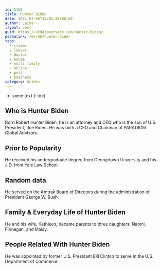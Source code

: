 ```yaml
---
id: 5152
title: Hunter Biden
date: 2021-04-06T19:01:32+00:00
author: Laima
layout: post
guid: https://ukdataservers.com/hunter-biden/
permalink: /04/06/hunter-biden
tags:
  - claims
  - lawyer
  - doctor
  - house
  - multi family
  - online
  - poll
  - business
category: Guides
---
```


* some text
{: toc}


## Who is Hunter Biden
                  
                  
                  
Born Robert Hunter Biden, he is an attorney and CEO who is the son of U.S. President, Joe Biden. He was both a CEO and Chairman of PARADIGM Global Advisors.
                  
              
            
              
            
                
                
                
## Prior to Popularity
                  
                  
                  
He received his undergraduate degree from Georgetown University and his J.D. from Yale Law School.
                  
              
            
              
            
                
                
                
## Random data
                  
                  
                  
He served on the Amtrak Board of Directors during the administration of President George W. Bush.
                  
              
            
              
            
                
                
                
## Family & Everyday Life of Hunter Biden
                  
                  
                  
He and his wife, Kathleen, became parents to three daughters: Naomi, Finnegan, and Maisy.
                  
              
            
              
            
                
                
                
## People Related With Hunter Biden
                  
                  
                  
He was appointed by former U.S. President Bill Clinton to serve in the U.S. Department of Commerce.
                  
              
            
              
            
                
              
            
              
              
            
            
              
            
          
          
          